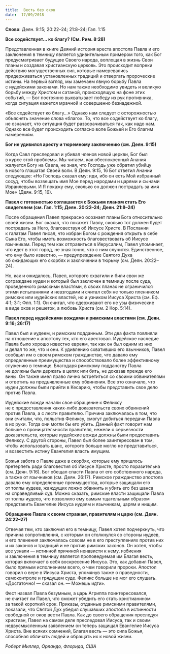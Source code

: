 ```yaml
---
title:  Весть без оков
date:  17/09/2018
---
```


**Слово**: Деян. 9:15; 20:22–24; 21:8–24; Гал. 1:15

**Все содействует… ко благу? (См. Рим. 8:28)**

Представленная в книге Деяний история ареста апостола Павла и его заключения в темницу является удивительным примером того, как Бог предусматривает будущее Своего народа, воплощая в жизнь Свои планы и создавая христианскую церковь. Это происходит вопреки действию могущественных сил, которые намеревались придерживаться установленных традиций и отвергать пророческие истины. На первый взгляд, мы замечаем явную борьбу Павла с иудейскими законами. Но нам также необходимо увидеть и великую борьбу между Христом и сатаной, происходящую на фоне этих событий, — Бог постоянно выхватывает победу из рук противника, когда ситуация кажется мрачной и совершенно безнадежной.

«Все содействует ко благу…» Однако нам следует с осторожностью объяснять значение слова «благо». То, что все содействует ко благу, не означает, что ситуация будет разворачиваться так, как надо нам. Однако все будет происходить согласно воле Божьей и Его благим намерениям.

**Бог не удивился аресту и тюремному заключению (см. Деян. 9:15)**

Когда Савл преследовал и убивал членов новой церкви, Бог был в курсе этой проблемы. Мы читаем, как обеспокоенный Анания жалуется Богу на Савла, не зная, что Господь уже обратил убийцу в нового глашатая Своей воли. В Деян. 9:15, 16 Бог ответил Анании следующее: «Но Господь сказал ему: иди, ибо он есть Мой избранный сосуд, чтобы возвещать имя Мое перед народами и царями и сынами Израилевыми. И Я покажу ему, сколько он должен пострадать за имя Мое» (Деян. 9:15, 16).

**Павел с готовностью соглашается с Божьим планом стать Его свидетелем (см. Гал. 1:15; Деян. 20:22–24; Деян. 21:8–24)**

После обращения Павел прекрасно осознает планы Бога относительно своей жизни. Бог сказал, что покажет Павлу, сколько тот должен будет пострадать за Него, благовествуя об Иисусе Христе. В Послании к галатам Павел писал, что избран Богом с рождения открыть в себе Сына Его, чтобы иметь возможность благовествовать об Иисусе язычникам. Перед тем как отправиться в Иерусалим, Павел упоминает, что идет в этот город, не зная точно, что с ним случится. Единственное, что ему было известно, — предупреждение Святого Духа об ожидающих его скорбях и заключении в тюрьму (см. Деян. 20:22–24).

Но, как и ожидалось, Павел, которого схватили и били свои же сограждане иудеи и который был заключен в темницу после суда, проведенного римскими властями, в своих планах не ограничился этими испытаниями и невзгодами и считал себя не только пленником римских или иудейских властей, но и узником Иисуса Христа (см. Еф. 4:1; 3:1; Флп. 1:1). Он считал, что сдерживают его не узы физические в виде оков и решеток, а любовь Христа (см. 2 Кор. 5:14).

**Павел перед иудейскими вождями и римскими властями (см. Деян. 9:16; 26:17)**

Павел был и иудеем, и римским подданным. Эти два факта повлияли на отношение к апостолу тех, кто его арестовал. Иудейское наследие Павла было хорошо известно евреям, так как он был одним из них и делал то же, что и они. К удивлению схвативших его язычников, Павел сообщил им о своем римском гражданстве, что давало ему определенные преимущества и способствовало более эффективному служению в темнице. Благодаря римскому подданству Павла не должны были держать в цепях или бить, не доказав прежде его вины. Он также имел право лично встретиться со своими обвинителями и ответить на предъявленные ему обвинения. Все это означало, что иудеи должны были прийти в Кесарию, чтобы представить свое дело против Павла.

Иудейские вожди начали свое обращение к Феликсу не с предоставления каких-либо доказательств своих обвинений против Павла, а с лести правителю. Причина заключалась в том, что они считали, что, польстив Феликсу, смогут добиться передачи Павла в их руки. Тогда они могли бы его убить. Данный факт говорит нам больше о проницательности правителя, нежели о серьезности доказательств, которые иудейские вожди должны были предоставить Феликсу. С другой стороны, Павел был более заинтересован в том, чтобы использовать шанс, которого больше могло не представиться, и возвестить истину Евангелия власть имущим.

Божья забота о Павле даже в скорбях, которые ему пришлось претерпеть ради благовестия об Иисусе Христе, просто поразительна (см. Деян. 9:16). Бог обещал спасти Павла от его собственного народа, а также от язычников (см. Деян. 26:17). Римское гражданство апостола давало ему определенные преимущества, которые защищали его от толпы иудеев, жаждущих ложно обвинить и убить его без шанса на справедливый суд. Можно сказать, римские власти защищали Павла от толпы иудеев, что позволило ему самым тщательным образом представить Евангелие Иисуса иудеям и язычникам, царям и нищим.

**Обращение Павла к своим стражам, правителям и царю (см. Деян. 24:22–27)**

Отвечая тем, кто заключил его в темницу, Павел хотел подчеркнуть, что причина сопротивления, с которым он столкнулся со стороны иудеев, и его пленения заключалась совсем не в его преступлениях против них и их законов и традиций и не против римских законов. Он хотел, чтобы все узнали — истинной причиной ненависти к нему, избиения и заключения в темницу является проповедуемая им Благая весть, которая включает в себя воскресение Иисуса. Это, как добавил Павел, было прямым исполнением всего, о чем говорили пророки. Апостол говорил о вере в Иисуса Христа, упомянув также о праведности, самоконтроле и грядущем суде. Феликс больше не мог его слушать. «Достаточно! — сказал он. — Можешь идти».

Фест назвал Павла безумным, а царь Агриппа поинтересовался, не считает ли Павел, что сможет убедить его стать христианином за такой короткий срок. Приказы, отданные римскими правителями, показали, что Святой Дух убедил слушавших апостола в истинности свободной от оков вести Павла. Как до своего обращения преследуя христиан, Павел на самом деле преследовал Иисуса, так и своим недвусмысленным заявлением он теперь защищал Евангелие Иисуса Христа. Вне всяких сомнений, Благая весть — это сила Божья, способная обличать людей и обращать их к новой жизни.

_Роберт Миллер, Орландо, Флорида, США_